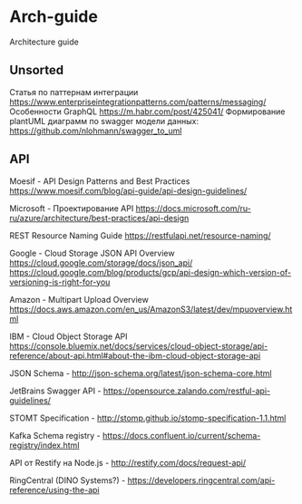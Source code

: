 # Arch-guide
Architecture guide

## Unsorted
Статья по паттернам интеграции https://www.enterpriseintegrationpatterns.com/patterns/messaging/
Особенности GraphQL https://m.habr.com/post/425041/
Формирование plantUML диаграмм по swagger модели данных: https://github.com/nlohmann/swagger_to_uml

## API

Moesif - API Design Patterns and Best Practices https://www.moesif.com/blog/api-guide/api-design-guidelines/

Microsoft - Проектирование API https://docs.microsoft.com/ru-ru/azure/architecture/best-practices/api-design 

REST Resource Naming Guide https://restfulapi.net/resource-naming/

Google - Cloud Storage JSON API Overview https://cloud.google.com/storage/docs/json_api/
        https://cloud.google.com/blog/products/gcp/api-design-which-version-of-versioning-is-right-for-you

Amazon - Multipart Upload Overview https://docs.aws.amazon.com/en_us/AmazonS3/latest/dev/mpuoverview.html

IBM - Cloud Object Storage API https://console.bluemix.net/docs/services/cloud-object-storage/api-reference/about-api.html#about-the-ibm-cloud-object-storage-api

JSON Schema - http://json-schema.org/latest/json-schema-core.html

JetBrains Swagger API - https://opensource.zalando.com/restful-api-guidelines/

STOMT Specification - http://stomp.github.io/stomp-specification-1.1.html

Kafka Schema registry - https://docs.confluent.io/current/schema-registry/index.html

API от Restify на Node.js - http://restify.com/docs/request-api/

RingCentral (DINO Systems?) - https://developers.ringcentral.com/api-reference/using-the-api
